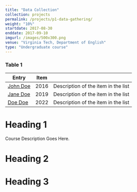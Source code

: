 ```yaml
---
title: "Data Collection"
collection: projects
permalink: /projects/p1-data-gathering/
weight: "10%"
startdate: 2017-08-30
enddate: 2017-09-10
imgurl: /images/500x300.png
venue: "Virginia Tech, Department of English"
type: "Undergraduate course"
---
```


### Table 1

| Entry            | Item   |                                                              |
| --------         | ------ | ------------------------------------------------------------ |
| [John Doe](#)    | 2016   | Description of the item in the list                          |
| [Jane Doe](#)    | 2019   | Description of the item in the list                          |
| [Doe Doe](#)     | 2022   | Description of the item in the list                          |

Heading 1
======

Course Description Goes Here.

Heading 2
======

Heading 3
======
